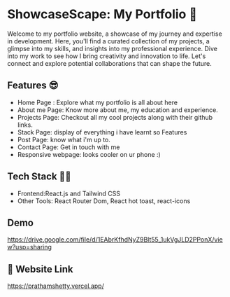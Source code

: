 

# ShowcaseScape: My Portfolio 🙌


Welcome to my portfolio website, a showcase of my journey and expertise in development. Here, you'll find a curated collection of my projects, a glimpse into my skills, and insights into my professional experience. Dive into my work to see how I bring creativity and innovation to life. Let's connect and explore potential collaborations that can shape the future.


## Features 😎


- Home Page : Explore what my portfolio is all about here
- About me Page: Know more about me, my education and experience.
- Projects Page: Checkout all my cool projects along with their github links.
- Stack Page: display of everything i have learnt so Features
- Post Page: know what i'm up to.
- Contact Page: Get in touch with me
- Responsive webpage: looks cooler on ur phone :)





## Tech Stack 🧑‍💻
- Frontend:React.js and Tailwind CSS
- Other Tools: React Router Dom, React hot toast, react-icons
## Demo

https://drive.google.com/file/d/1EAbrKfhdNyZ9Blt55_1ukVgJLD2PPonX/view?usp=sharing



## 🔗 Website Link

https://prathamshetty.vercel.app/









 
 
